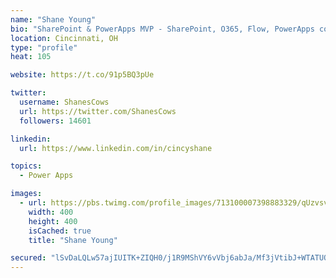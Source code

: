 ```yaml
---
name: "Shane Young"
bio: "SharePoint & PowerApps MVP - SharePoint, O365, Flow, PowerApps consulting? @PowerApps911 | Pure Snark? You found it."
location: Cincinnati, OH
type: "profile"
heat: 105

website: https://t.co/91p5BQ3pUe

twitter:
  username: ShanesCows
  url: https://twitter.com/ShanesCows
  followers: 14601

linkedin:
  url: https://www.linkedin.com/in/cincyshane

topics:
  - Power Apps

images:
  - url: https://pbs.twimg.com/profile_images/713100007398883329/qUzvsvQ3_400x400.jpg
    width: 400
    height: 400
    isCached: true
    title: "Shane Young"

secured: "lSvDaLQLw57ajIUITK+ZIQH0/j1R9MShVY6vVbj6abJa/Mf3jVtibJ+WTATUO4zLOb7q21wqw+9vKIplOHC/oD5kUselfrg2fVWcd+qjaScSsg7aupgtcPRQsFhrX5F7xrRMMwqkgpDn/w/wjlhtR4PLIBiBmCQ06Jory6pLWvNY4szndH+ZfCY4LU/UhRnkXxBsuF3kL0Cc4FjLIp9k6gy7gFpP/n4erm1aRfV4sDmHApCFpojbvpEbb2E0EUW/OkcWdBOZttL6LpCXQnabZ+jn2mkDCGhkOei3Esppz+9bUB6nYO+qMHpg3JTyRLCBOmk7hnEqaIDt7zLzsm9CaGzdlAc9Bk2mvt6NHqqQna5Ec3HD++RR7BuHky1L4PSRq9wBgSIBtgF7+d2qSGZKZKp/1Z4shXOqDewVSae2S/k=;1UGrCJe0cJXn9xVqY6foJg=="
---
```


